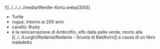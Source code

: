 ![[../../../../media/Werdle-Xortu.webp|300]]
- Turtle
- rogue, intorno ai 200 anni
- cavallo: Rusty
- é la reincarnazione di Ambrolfin, elfo dalla pelle verde, morto alla [[../../Luoghi/Redania/Redania - Scuola di Baldhorn]] a causa di un libro maledetto